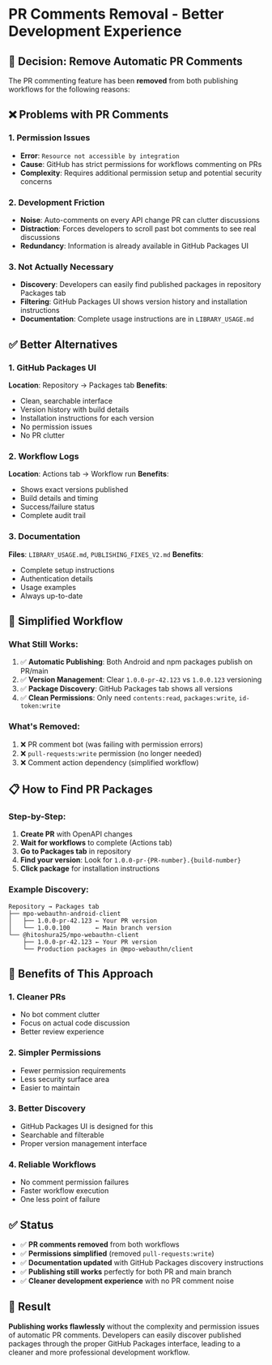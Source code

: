 # PR Comments Removal - Better Development Experience

## 🎯 Decision: Remove Automatic PR Comments

The PR commenting feature has been **removed** from both publishing workflows for the following reasons:

## ❌ Problems with PR Comments

### 1. **Permission Issues**
- **Error**: `Resource not accessible by integration`
- **Cause**: GitHub has strict permissions for workflows commenting on PRs
- **Complexity**: Requires additional permission setup and potential security concerns

### 2. **Development Friction**
- **Noise**: Auto-comments on every API change PR can clutter discussions
- **Distraction**: Forces developers to scroll past bot comments to see real discussions
- **Redundancy**: Information is already available in GitHub Packages UI

### 3. **Not Actually Necessary**
- **Discovery**: Developers can easily find published packages in repository Packages tab
- **Filtering**: GitHub Packages UI shows version history and installation instructions
- **Documentation**: Complete usage instructions are in `LIBRARY_USAGE.md`

## ✅ Better Alternatives

### 1. **GitHub Packages UI**
**Location**: Repository → Packages tab
**Benefits**:
- Clean, searchable interface
- Version history with build details
- Installation instructions for each version
- No permission issues
- No PR clutter

### 2. **Workflow Logs**
**Location**: Actions tab → Workflow run
**Benefits**:
- Shows exact versions published
- Build details and timing
- Success/failure status
- Complete audit trail

### 3. **Documentation**
**Files**: `LIBRARY_USAGE.md`, `PUBLISHING_FIXES_V2.md`
**Benefits**:
- Complete setup instructions
- Authentication details
- Usage examples
- Always up-to-date

## 🚀 Simplified Workflow

### What Still Works:
1. ✅ **Automatic Publishing**: Both Android and npm packages publish on PR/main
2. ✅ **Version Management**: Clear `1.0.0-pr-42.123` vs `1.0.0.123` versioning
3. ✅ **Package Discovery**: GitHub Packages tab shows all versions
4. ✅ **Clean Permissions**: Only need `contents:read`, `packages:write`, `id-token:write`

### What's Removed:
1. ❌ PR comment bot (was failing with permission errors)
2. ❌ `pull-requests:write` permission (no longer needed)
3. ❌ Comment action dependency (simplified workflow)

## 📋 How to Find PR Packages

### Step-by-Step:
1. **Create PR** with OpenAPI changes
2. **Wait for workflows** to complete (Actions tab)
3. **Go to Packages tab** in repository
4. **Find your version**: Look for `1.0.0-pr-{PR-number}.{build-number}`
5. **Click package** for installation instructions

### Example Discovery:
```
Repository → Packages tab
├── mpo-webauthn-android-client
│   ├── 1.0.0-pr-42.123 ← Your PR version
│   └── 1.0.0.100       ← Main branch version
└── @hitoshura25/mpo-webauthn-client  
    ├── 1.0.0-pr-42.123 ← Your PR version
    └── Production packages in @mpo-webauthn/client
```

## 🎉 Benefits of This Approach

### 1. **Cleaner PRs**
- No bot comment clutter
- Focus on actual code discussion
- Better review experience

### 2. **Simpler Permissions**
- Fewer permission requirements
- Less security surface area
- Easier to maintain

### 3. **Better Discovery**
- GitHub Packages UI is designed for this
- Searchable and filterable
- Proper version management interface

### 4. **Reliable Workflows**
- No comment permission failures
- Faster workflow execution
- One less point of failure

## ✅ Status

- ✅ **PR comments removed** from both workflows
- ✅ **Permissions simplified** (removed `pull-requests:write`)
- ✅ **Documentation updated** with GitHub Packages discovery instructions
- ✅ **Publishing still works** perfectly for both PR and main branch
- ✅ **Cleaner development experience** with no PR comment noise

## 🎯 Result

**Publishing works flawlessly** without the complexity and permission issues of automatic PR comments. Developers can easily discover published packages through the proper GitHub Packages interface, leading to a cleaner and more professional development workflow.
